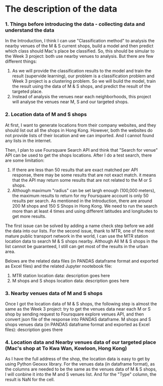 # The description of the data
### 1. Things before introducing the data - collecting data and understand the data
In the Introduction, I think I can use "Classification method" to analysis the nearby venues of the M & S current shops, build a model and then predict which class should Mac's place be classified. So, this should be simular to the Week 3 project: both use nearby venues to analysis. But there are few different things:
1. As we will provide the classification results to the model and train the result (supervide learning), our problem is a classification problem and Week 3 project is a clustering problem. So we will build the model, train the result using the data of M & S shops, and predict the result of the targeted place.
1. Instead of analysis the venues near each neighborhoods, this project will analyse the venues near M, S and our targeted shops.

### 2. Location data of M and S shops
At first, I want to generate locations from their company websites, and they should list out all the shops in Hong Kong. However, both the websites do not provide lists of their location and we can imported. And I cannot found any lists in the internet. 

Then, I plan to use Foursquare Search API and think that "Search for venue" API can be used to get the shops locations. After I do a test search, there are some limitation: 
1. If there are less than 50 results that are exact matched per API response, there may be some results that are not exact match. it means that the API may return some results that are not related to the M or S shops.
1. Although maximum "radius" can be set largh enough (100,000 meters), the maximum results to return for my Foursquare account is only 50 results per search. As mentioned in the Introduction, there are around 200 M shops and 150 S Shops in Hong Kong. We need to run the search more than at least 4 times and using different latitudes and longitudes to get more results. 

The first issue can be solved by adding a name check step before we add the data into our lists. For the second issue, thank to MTR, one of the most mature public transport network in the world, I can use the MTR station location data to search M & S shops nearby. Although All M & S shops in the list cannot be guaranteed, I still can get most of the results in the urban area.

Belows are the related data files (in PANDAS dataframe format and exported as Excel files) and the related Jupyter nootebook file:
1. MTR station location data: description goes here
1. M shops and S shops location data: description goes here


### 3. Nearby venues data of M and S shops
Once I got the location data of M & S shops, the following step is almost the same as the Week 3 project: try to get the venues data near each M or S shop by sending request to Foursquare explore venues API, and then convert json file of the response into PANDAS dataframe.
M shops and S shops venues data (in PANDAS dataframe format and exported as Excel files): description goes there

### 4. Location data and Nearby venues data of our targeted place (Mac's shop at To Kwa Wan, Kowloon, Hong Kong)
As I have the full address of the shop, the location data is easy to get by using Python Geoxxx library. For the venues data (in dataframe format), as the columns are needed to be the same as the venues data of M & S shops, I will conbine it into the M and S venues list. And for the "Type" column, the result is NaN for the cell. 
